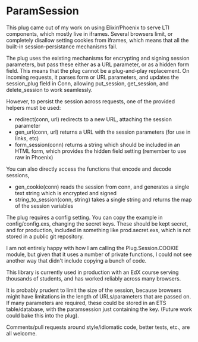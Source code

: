 ParamSession
=======

This plug came out of my work on using Elixir/Phoenix to serve LTI components, which mostly live in iframes. Several browsers limit, or completely disallow setting cookies from iframes, which means that all the built-in session-persistance mechanisms fail. 

The plug uses the existing mechanisms for encrypting and signing session parameters, but pass these either as a URL parameter, or as a hidden form field. This means that the plug cannot be a plug-and-play replacement. On incoming requests, it parses form or URL parameters, and updates the session_plug field in Conn, allowing put_session, get_session, and delete_session to work seamlessly.

However, to persist the session across requests, one of the provided helpers must be used:

- redirect(conn, url) redirects to a new URL, attaching the session parameter
- gen_url(conn, url) returns a URL with the session parameters (for use in links, etc)
- form_session(conn) returns a string which should be included in an HTML form, which provides
  the hidden field setting (remember to use raw in Phoenix)

You can also directly access the functions that encode and decode sessions,
- gen_cookie(conn) reads the session from conn, and generates a single text string which is encrypted and signed
- string_to_session(conn, string) takes a single string and returns the map of the session variables

The plug requires a config setting. You can copy the example in config/config.exs, changing the secret keys. These should be kept secret, and for production, included in something like prod.secret.exs, which is not stored in a public git repository.

I am not entirely happy with how I am calling the Plug.Session.COOKIE module, but given that it uses a number of private functions, I could not see another way that didn't include copying a bunch of code. 

This library is currently used in production with an EdX course serving thousands of students, and has worked reliably across many browsers. 

It is probably prudent to limit the size of the session, because browsers might have limitations in the length of URLs/parameters that are passed on. If many parameters are required, these could be stored in an ETS table/database, with the paramsession just containing the key. (Future work could bake this into the plug).

Comments/pull requests around style/idiomatic code, better tests, etc., are all welcome.
